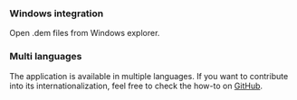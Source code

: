 ### Windows integration

Open .dem files from Windows explorer.

### Multi languages

The application is available in multiple languages. If you want to contribute into its internationalization, feel free to check the how-to on [GitHub](https://github.com/akiver/CSGO-Demos-Manager#translations).